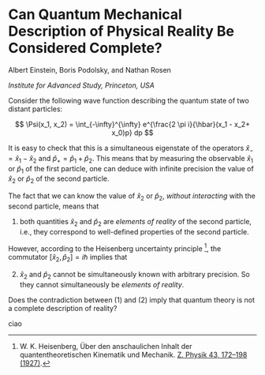 # Can Quantum Mechanical Description of Physical Reality Be Considered Complete?

Albert Einstein, Boris Podolsky, and Nathan Rosen

_Institute for Advanced Study, Princeton, USA_

Consider the following wave function describing the quantum state of two distant particles:

$$
\Psi(x_1, x_2) = \int_{-\infty}^{\infty}  e^{\frac{2 \pi i}{\hbar}(x_1 - x_2+ x_0)p}  dp
$$

It is easy to check that this is a simultaneous eigenstate of the operators $\hat x_- =\hat x_1 - \hat x_2$ and $\hat p_+= \hat p_1 + \hat p_2$.
This means that by measuring the observable $\hat x_1$ or $\hat p_1$ of the first particle, one can deduce with infinite precision the value of $\hat x_2$ or $\hat p_2$ of the second particle.

The fact that we can know the value of $\hat x_2$ or $\hat p_2$, *without interacting* with the second particle, means that

1. both quantities $\hat x_2$ and $\hat p_2$ are *elements of reality* of the second particle, i.e., they correspond to well-defined properties of the second particle.

However, according to the Heisenberg uncertainty principle [^1],  the commutator $[\hat x_2, \hat p_2]=i\hbar$ implies that

2. $\hat x_2$ and $\hat p_2$ cannot be simultaneously known with arbitrary precision. So they cannot simultaneously be *elements of reality*.

Does the contradiction between (1) and (2) imply that quantum theory is not a complete description of reality?

[^1]: W. K. Heisenberg, Über den anschaulichen Inhalt der quantentheoretischen Kinematik und Mechanik. [Z. Physik 43, 172–198 (1927)](https://doi.org/10.1007/BF01397280).


ciao
